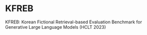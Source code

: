 # KFREB
KFREB: Korean Fictional Retrieval-based Evaluation Benchmark for Generative Large Language Models (HCLT 2023)
